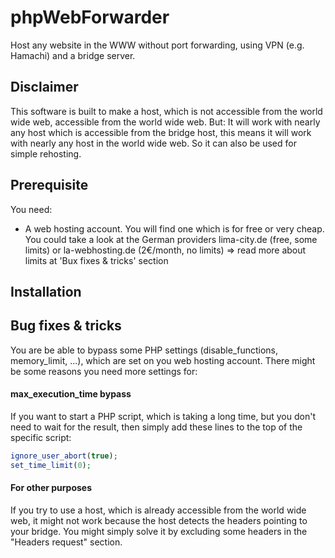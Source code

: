 # phpWebForwarder
Host any website in the WWW without port forwarding, using VPN (e.g. Hamachi) and a bridge server.

## Disclaimer ##

This software is built to make a host, which is not accessible from the world wide web, accessible from the world wide web.
But: It will work with nearly any host which is accessible from the bridge host, this means it will work with nearly any host in the world wide web.
So it can also be used for simple rehosting.

## Prerequisite ##

You need:
- A web hosting account. You will find one which is for free or very cheap. You could take a look at the German providers lima-city.de (free, some limits) or la-webhosting.de (2€/month, no limits) => read more about limits at 'Bux fixes & tricks' section

## Installation ## 



## Bug fixes & tricks ##

You are be able to bypass some PHP settings (disable_functions, memory_limit, ...), which are set on you web hosting account.
There might be some reasons you need more settings for:

#### max_execution_time bypass ####

If you want to start a PHP script, which is taking a long time, but you don't need to wait for the result, then simply add these lines to the top of the specific script:

```php
ignore_user_abort(true);
set_time_limit(0);
```

#### For other purposes ####

If you try to use a host, which is already accessible from the world wide web, it might not work because the host detects the headers pointing to your bridge.
You might simply solve it by excluding some headers in the "Headers request" section.
